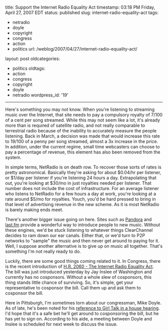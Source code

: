 title: Support the Internet Radio Equality Act
timestamp: 03:18 PM Friday, April 27, 2007 EDT
status: published
slug: internet-radio-equality-act
tags:
- netradio
- doyle
- copyright
- congress
- action
- politics
url: /weblog/2007/04/27/internet-radio-equality-act/

layout: post
oldcategories:
- politics
oldtags:
- action
- congress
- copyright
- doyle
- netradio
wordpress_id: '19'

---

Here's something you may not know.  When you're listening to streaming music over the Internet, that site needs to pay a compulsory royalty of 7/100 of a cent per song streamed.  While this may not seem like a lot, it's already more than is required of satellite radio, and not really comparable to terrestrial radio because of the inability to accurately measure the people listening.  Back in March, a decision was made that would increase this rate to 19/100 of a penny per song streamed, almost a 3x increase in the price.  In addition, under the current regime, small time webcasters can choose to pay a percentage of revenue, this element has also been removed from the system.

In simple terms, NetRadio is on death row.  To recover those sorts of rates is pretty astronomical.  Basically they're asking for about $0.04/hr per listener, or $1/day per listener if you're listening 24 hours a day. Extrapolating that out, you're looking at $30/mo in just royalties needed per listener.  That number does not include the cost of infrastructure.  For an average listener who listens to NetRadio for a few hours a day at work, you're looking at a rate around $5/mo for royalties.  Youch, you'd be hard pressed to bring in that level of advertising revenue in the new scheme.  As it is most NetRadio is barely making ends meet.

There's another bigger issue going on here.  Sites such as [Pandora](http://www.pandora.com/) and [last.fm](http://www.last.fm/) provide a wonderful way to introduce people to new music.  Without these engines, we'd be stuck listening to whatever things ClearChannel decides to ram down our ear canals.  Either that, or we'd turn to P2P networks to "sample" the music and then never get around to paying for it.  Well, I suppose another alternative is to give up on music all together.  That's something I'm not really ready to do.

Luckily, there are some good things coming related to it.  In Congress, there is the recent introduction of [H.R. 2060 - The Internet Radio Equality Act](http://www.govtrack.us/congress/bill.xpd?bill=h110-2060).  The bill was just introduced yesterday by Jay Inslee of Washington and currently has no cosponsors.  Without a whole slew of cosponsors, this thing stands little chance of surviving.  So, it's simple, get your representative to cosponsor the bill.  Call them up and ask them to cosponsor the bill.

Here in Pittsburgh, I'm sometimes torn about our congressman, Mike Doyle. As of late, he's been noted for his [reference to Girl Talk in a house hearing](http://www.rollingstone.com/rockdaily/index.php/2007/04/27/why-one-congressman-wants-you-to-borrow-more-music/). I'd hope that it's a safe bet he'll get around to cosponsoring the bill, but he has yet to sign on.  According to his aide, a meeting between Doyle and Inslee is scheduled for next week to discuss the issue.
